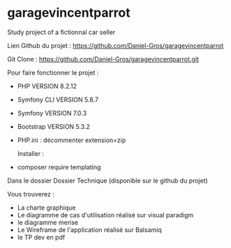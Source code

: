 # garagevincentparrot
Study project of a fictionnal car seller

Lien Github du projet : https://github.com/Daniel-Gros/garagevincentparrot

Git Clone : https://github.com/Daniel-Gros/garagevincentparrot.git

Pour faire fonctionner le projet :

- PHP VERSION 8.2.12
- Symfony CLI VERSION 5.8.7
- Symfony VERSION 7.0.3
- Bootstrap VERSION 5.3.2
- PHP.ini : décommenter extension=zip

  Installer :

- composer require templating

Dans le dossier Dossier Technique (disponible sur le github du projet)

Vous trouverez :

- La charte graphique
- Le diagramme de cas d'utilisation réalisé sur visual paradigm
- le diagramme merise
- Le Wireframe de l'application réalisé sur Balsamiq
- le TP dev en pdf
